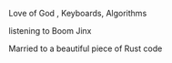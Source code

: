 Love of God , Keyboards, Algorithms

listening to Boom Jinx

Married to a beautiful piece of Rust code 

